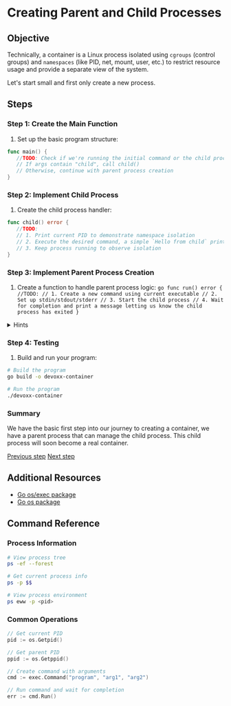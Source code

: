 # Creating Parent and Child Processes

## Objective

Technically, a container is a Linux process isolated using `cgroups` (control
groups) and `namespaces` (like PID, net, mount, user, etc.) to restrict resource
usage and provide a separate view of the system.

Let's start small and first only create a new process.

## Steps

### Step 1: Create the Main Function

1. Set up the basic program structure:

```go
func main() {
   //TODO: Check if we're running the initial command or the child process
   // If args contain "child", call child()
   // Otherwise, continue with parent process creation
}
```

### Step 2: Implement Child Process

1. Create the child process handler:

```go
func child() error {
   //TODO:
   // 1. Print current PID to demonstrate namespace isolation
   // 2. Execute the desired command, a simple `Hello from child` print to the console is enough for now
   // 3. Keep process running to observe isolation
}
```

### Step 3: Implement Parent Process Creation

1. Create a function to handle parent process logic: `go func run() error {
//TODO: // 1. Create a new command using current executable // 2. Set up
    stdin/stdout/stderr // 3. Start the child process // 4. Wait for completion
       and print a message letting us know the child process has exited } `
<details>
<summary>Hints</summary>

- Use `/proc/self/exe` to re-execute the same process
- Use `os.Args` to detect if running as child
- Remember to handle all potential errors
- Use `cmd.Start()` and `cmd.Wait()` for better process control

</details>

### Step 4: Testing

1. Build and run your program:

```bash
# Build the program
go build -o devoxx-container

# Run the program
./devoxx-container
```

### Summary

We have the basic first step into our journey to creating a container, we have a
parent process that can manage the child process. This child process will soon
become a real container.

[Previous step](./01-intro.md) [Next step](./03-namespace-isolation.md)

## Additional Resources

- [Go os/exec package](https://pkg.go.dev/os/exec)
- [Go os package](https://pkg.go.dev/os)

## Command Reference

### Process Information

```bash
# View process tree
ps -ef --forest

# Get current process info
ps -p $$

# View process environment
ps eww -p <pid>
```

### Common Operations

```go
// Get current PID
pid := os.Getpid()

// Get parent PID
ppid := os.Getppid()

// Create command with arguments
cmd := exec.Command("program", "arg1", "arg2")

// Run command and wait for completion
err := cmd.Run()
```
